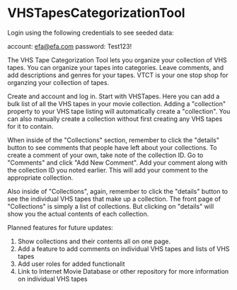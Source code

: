 # VHSTapesCategorizationTool

Login using the following credentials to see seeded data:

account: efa@efa.com
password: Test123!


The VHS Tape Categorization Tool lets you organize your collection of VHS tapes. You can organize your
tapes into categories. Leave comments, and add descriptions and genres for your tapes. VTCT is your one
stop shop for organzing your collection of tapes. 

Create and account and log in. Start with VHSTapes. Here you can add a bulk list of all the VHS tapes in
your movie collection. Adding a "collection" property to your VHS tape listing will automatically create
a "collection". You can also manually create a collection without first creating any VHS tapes for it to
contain. 

When inside of the "Collections" section, remember to click the "details" button to see comments that
people have left about your collections. To create a comment of your own, take note of the collection ID.
Go to "Comments" and click "Add New Comment". Add your comment along with the collection ID you noted earlier.
This will add your comment to the appropriate collection. 

Also inside of "Collections", again, remember to click the "details" button to see the individual VHS tapes
that make up a collection. The front page of "Collections" is simply a list of collections. But clicking on
"details" will show you the actual contents of each collection.

Planned features for future updates:

1. Show collections and their contents all on one page.
2. Add a feature to add comments on individual VHS tapes and lists of VHS tapes
3. Add user roles for added functionalit
4. Link to Internet Movie Database or other repository for more information on individual VHS tapes

